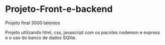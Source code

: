 # Projeto-Front-e-backend
Projeto final 3000 talentos

Projeto utilizando html, css, javascript com os pacotes nodemon e express e o uso do banco de dados SQlite.
